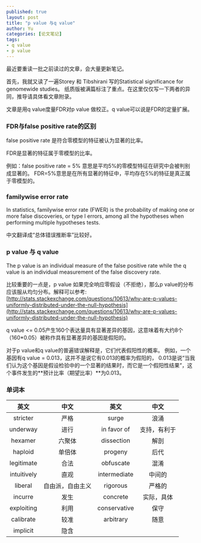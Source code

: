 ```yaml
---
published: true
layout: post
title: "p value 与q value"
author: Yu
categories: [论文笔记]
tags:
- q value
- p value
---
```


最近要重读一批之前读过的文章，会大量更新笔记。

首先，我就又读了一遍Storey 和 Tibshirani 写的Statistical significance for genomewide studies。
纸质版被满篇标注了重点。在这里仅仅写一下两者的异同，推导请具体看文章附录。

文章是用q value度量FDR对p value 做校正。q value可以说是FDR的定量扩展。

### FDR与false positive rate的区别

false positive rate 是符合零模型的特征被认为显著的比率。

FDR是显著的特征属于零模型的比率。

例如：false positive rate = 5% 意思是平均5%的零模型特征在研究中会被判别成显著的。
FDR=5%意思是在所有显著的特征中，平均存在5%的特征是真正属于零模型的。

### familywise error rate

In statistics, familywise error rate (FWER) is the probability of making one or more false discoveries, 
or type I errors, among all the hypotheses when performing multiple hypotheses tests.

中文翻译成“总体错误推断率”比较好。

### p value 与 q value

The p value is an individual measure of the false positive rate while the q value is an individual measurement of the false discovery rate.

比较重要的一点是，p value 如果完全响应零假设（不拒绝），那么p value的分布应该服从均匀分布。解释可以参考:[http://stats.stackexchange.com/questions/10613/why-are-p-values-uniformly-distributed-under-the-null-hypothesis](http://stats.stackexchange.com/questions/10613/why-are-p-values-uniformly-distributed-under-the-null-hypothesis)

q value <= 0.05产生160个表达量具有显著差异的基因，这意味着有大约8个（160*0.05）被称作具有显著差异的基因是假阳的。

对于p value和q value的普遍错误解释是，它们代表假阳性的概率。
例如，一个基因有q value = 0.013，这并不是说它有0.013的概率为假阳的，
0.013是说<q>当我们认为这个基因是假设检验中的一个显著的结果时，而它是一个假阳性结果</q>，这个事件发生的**预计比率（期望比率）**为0.013。


### 单词本

|英文|中文|英文|中文|
|:----:|:----:|:----:|:----:|
|stricter|严格|surge|浪涌|
|underway|进行|in favor of|支持，有利于|
|hexamer|六聚体|dissection|解剖|
|haploid|单倍体|progeny|后代|
|legitimate|合法|obfuscate|混淆|
|intuitively|直观|intermediate|中间的|
|liberal|自由派，自由主义|rigorous|严格的|
|incurre|发生|concrete|实际，具体|
|exploiting|利用|conservative|保守|
|calibrate|较准|arbitrary|随意|
|implicit|隐含|||
